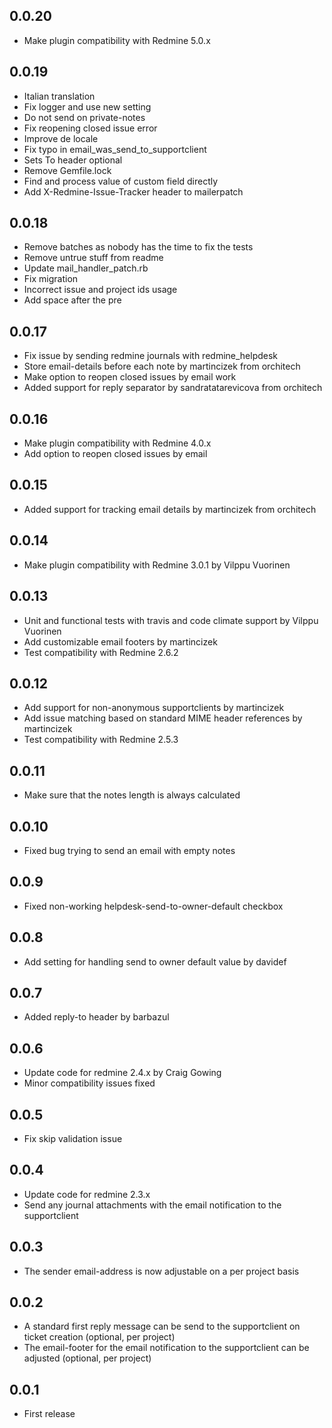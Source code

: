 0.0.20
---
* Make plugin compatibility with Redmine 5.0.x

0.0.19
---
* Italian translation
* Fix logger and use new setting
* Do not send on private-notes
* Fix reopening closed issue error
* Improve de locale
* Fix typo in email_was_send_to_supportclient
* Sets To header optional
* Remove Gemfile.lock
* Find and process value of custom field directly
* Add X-Redmine-Issue-Tracker header to mailerpatch

0.0.18
---
* Remove batches as nobody has the time to fix the tests
* Remove untrue stuff from readme
* Update mail_handler_patch.rb
* Fix migration
* Incorrect issue and project ids usage
* Add space after the pre

0.0.17
---
* Fix issue by sending redmine journals with redmine_helpdesk
* Store email-details before each note by martincizek from orchitech
* Make option to reopen closed issues by email work
* Added support for reply separator by sandratatarevicova from orchitech

0.0.16
---
* Make plugin compatibility with Redmine 4.0.x
* Add option to reopen closed issues by email

0.0.15
---
* Added support for tracking email details by martincizek from orchitech

0.0.14
---
* Make plugin compatibility with Redmine 3.0.1 by Vilppu Vuorinen

0.0.13
---
* Unit and functional tests with travis and code climate support by Vilppu Vuorinen
* Add customizable email footers by martincizek
* Test compatibility with Redmine 2.6.2

0.0.12
---
* Add support for non-anonymous supportclients by martincizek
* Add issue matching based on standard MIME header references by martincizek
* Test compatibility with Redmine 2.5.3

0.0.11
---
* Make sure that the notes length is always calculated

0.0.10
---
* Fixed bug trying to send an email with empty notes

0.0.9
---
* Fixed non-working helpdesk-send-to-owner-default checkbox

0.0.8
---
* Add setting for handling send to owner default value by davidef

0.0.7
---
* Added reply-to header by barbazul

0.0.6
---
* Update code for redmine 2.4.x by Craig Gowing
* Minor compatibility issues fixed

0.0.5
---
* Fix skip validation issue 

0.0.4
---
* Update code for redmine 2.3.x
* Send any journal attachments with the email notification to the supportclient

0.0.3
---
* The sender email-address is now adjustable on a per project basis

0.0.2
---
* A standard first reply message can be send to the supportclient on ticket creation (optional, per project)
* The email-footer for the email notification to the supportclient can be adjusted (optional, per project)

0.0.1
---
* First release